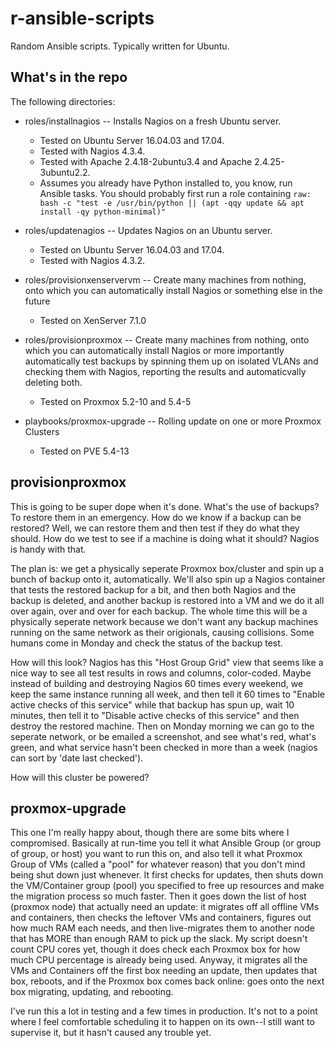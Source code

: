 # r-ansible-scripts
Random Ansible scripts. Typically written for Ubuntu.

What's in the repo
------------------
The following directories:

- roles/installnagios -- Installs Nagios on a fresh Ubuntu server.

    - Tested on Ubuntu Server 16.04.03 and 17.04.
    - Tested with Nagios 4.3.4. 
    - Tested with Apache 2.4.18-2ubuntu3.4 and Apache 2.4.25-3ubuntu2.2. 
    - Assumes you already have Python installed to, you know, run Ansible tasks. You should probably first run a role containing `raw: bash -c "test -e /usr/bin/python || (apt -qqy update && apt install -qy python-minimal)"`

- roles/updatenagios -- Updates Nagios on an Ubuntu server.

    - Tested on Ubuntu Server 16.04.03 and 17.04.
    - Tested with Nagios 4.3.2.

- roles/provisionxenservervm -- Create many machines from nothing, onto which you can automatically install Nagios or something else in the future

    - Tested on XenServer 7.1.0
    
- roles/provisionproxmox -- Create many machines from nothing, onto which you can automatically install Nagios or more importantly automatically test backups by spinning them up on isolated VLANs and checking them with Nagios, reporting the results and automaticvally deleting both.

    - Tested on Proxmox 5.2-10 and 5.4-5

- playbooks/proxmox-upgrade -- Rolling update on one or more Proxmox Clusters

    - Tested on PVE 5.4-13
    
    
provisionproxmox
----------------
This is going to be super dope when it's done. What's the use of backups? To restore them in an emergency. How do we know if a backup can be restored? Well, we can restore them and then test if they do what they should. How do we test to see if a machine is doing what it should? Nagios is handy with that.

The plan is: we get a physically seperate Proxmox box/cluster and spin up a bunch of backup onto it, automatically. We'll also spin up a Nagios container that tests the restored backup for a bit, and then both Nagios and the backup is deleted, and another backup is restored into a VM and we do it all over again, over and over for each backup. The whole time this will be a physically seperate network because we don't want any backup machines running on the same network as their origionals, causing collisions. Some humans come in Monday and check the status of the backup test.

How will this look? Nagios has this "Host Group Grid" view that seems like a nice way to see all test results in rows and columns, color-coded. Maybe instead of building and destroying Nagios 60 times every weekend, we keep the same instance running all week, and then tell it 60 times to "Enable active checks of this service" while that backup has spun up, wait 10 minutes, then tell it to "Disable active checks of this service" and then destroy the restored machine. Then on Monday morning we can go to the seperate network, or be emailed a screenshot, and see what's red, what's green, and what service hasn't been checked in more than a week (nagios can sort by 'date last checked').

How will this cluster be powered?

proxmox-upgrade
---------------
This one I'm really happy about, though there are some bits where I compromised. Basically at run-time you tell it what Ansible Group (or group of group, or host) you want to run this on, and also tell it what Proxmox Group of VMs (called a "pool" for whatever reason) that you don't mind being shut down just whenever. It first checks for updates, then shuts down the VM/Container group (pool) you specified to free up resources and make the migration process so much faster. Then it goes down the list of host (proxmox node) that actually need an update: it migrates off all offline VMs and containers, then checks the leftover VMs and containers, figures out how much RAM each needs, and then live-migrates them to another node that has MORE than enough RAM to pick up the slack. My script doesn't count CPU cores yet, though it does check each Proxmox box for how much CPU percentage is already being used. Anyway, it migrates all the VMs and Containers off the first box needing an update, then updates that box, reboots, and if the Proxmox box comes back online: goes onto the next box migrating, updating, and rebooting.

I've run this a lot in testing and a few times in production. It's not to a point where I feel comfortable scheduling it to happen on its own--I still want to supervise it, but it hasn't caused any trouble yet.
